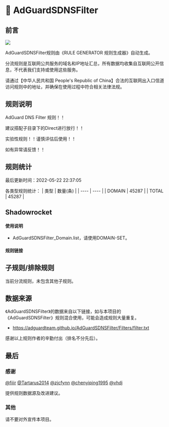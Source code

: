 # 🧸 AdGuardSDNSFilter

## 前言

![](https://shields.io/badge/-移除重复规则-ff69b4) 

AdGuardSDNSFilter规则由《RULE GENERATOR 规则生成器》自动生成。

分流规则是互联网公共服务的域名和IP地址汇总，所有数据均收集自互联网公开信息，不代表我们支持或使用这些服务。

请通过【中华人民共和国 People's Republic of China】合法的互联网出入口信道访问规则中的地址，并确保在使用过程中符合相关法律法规。

## 规则说明
AdGuard DNS Filter 规则！！

建议搭配子目录下的Direct进行放行！！

实验性规则！！谨慎评估后使用！！

如有异常请反馈！！

## 规则统计

最后更新时间：2022-05-22 22:37:05

各类型规则统计：
| 类型 | 数量(条)  | 
| ---- | ----  |
| DOMAIN | 45287  | 
| TOTAL | 45287  | 


## Shadowrocket 

#### 使用说明
- AdGuardSDNSFilter_Domain.list，请使用DOMAIN-SET。

#### 规则链接
## 子规则/排除规则


当前分流规则，未包含其他子规则。

## 数据来源

《AdGuardSDNSFilter》的数据来自以下链接，如与本项目的《AdGuardSDNSFilter》规则混合使用，可能会造成规则大量重复。

- https://adguardteam.github.io/AdGuardSDNSFilter/Filters/filter.txt


感谢以上规则作者的辛勤付出（排名不分先后）。

## 最后

### 感谢

[@fiiir](https://github.com/fiiir) [@Tartarus2014](https://github.com/Tartarus2014) [@zjcfynn](https://github.com/zjcfynn) [@chenyiping1995](https://github.com/chenyiping1995) [@vhdj](https://github.com/vhdj)

提供规则数据源及改进建议。

### 其他

请不要对外宣传本项目。